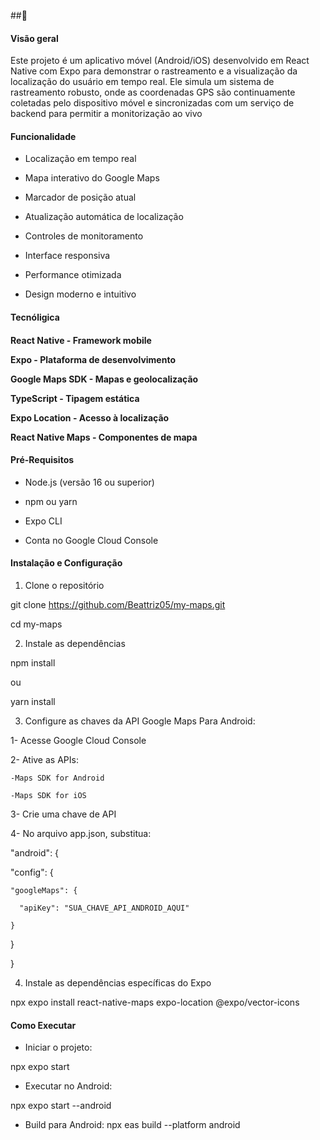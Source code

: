 ##📍
<h4>Visão geral</h4>

Este projeto é um aplicativo móvel (Android/iOS) desenvolvido em React Native com Expo para demonstrar o rastreamento e a visualização da localização do usuário em tempo real.
Ele simula um sistema de rastreamento robusto, onde as coordenadas GPS são continuamente coletadas pelo dispositivo móvel e sincronizadas com um serviço de backend para permitir a monitorização ao vivo

<h4>Funcionalidade</h4>

- Localização em tempo real

- Mapa interativo do Google Maps

- Marcador de posição atual

- Atualização automática de localização

- Controles de monitoramento

- Interface responsiva

- Performance otimizada

- Design moderno e intuitivo

<h4> Tecnóligica <h4>

React Native - Framework mobile

Expo - Plataforma de desenvolvimento

Google Maps SDK - Mapas e geolocalização

TypeScript - Tipagem estática

Expo Location - Acesso à localização

React Native Maps - Componentes de mapa

<h4> Pré-Requisitos </h4>

- Node.js (versão 16 ou superior)

- npm ou yarn

- Expo CLI

- Conta no Google Cloud Console

<h4>Instalação e Configuração</h4>

1. Clone o repositório

git clone https://github.com/Beattriz05/my-maps.git

cd my-maps

2. Instale as dependências

npm install

  ou

yarn install

3. Configure as chaves da API Google Maps
Para Android:

1- Acesse Google Cloud Console

2- Ative as APIs:

    -Maps SDK for Android

    -Maps SDK for iOS

3- Crie uma chave de API

4- No arquivo app.json, substitua:

"android": {

  "config": {

    "googleMaps": {

      "apiKey": "SUA_CHAVE_API_ANDROID_AQUI"

    }

  }

}

4. Instale as dependências específicas do Expo

npx expo install react-native-maps expo-location @expo/vector-icons

<h4> Como Executar </h4>

- Iniciar o projeto:

npx expo start

- Executar no Android:

npx expo start --android

- Build para Android:
npx eas build --platform android

